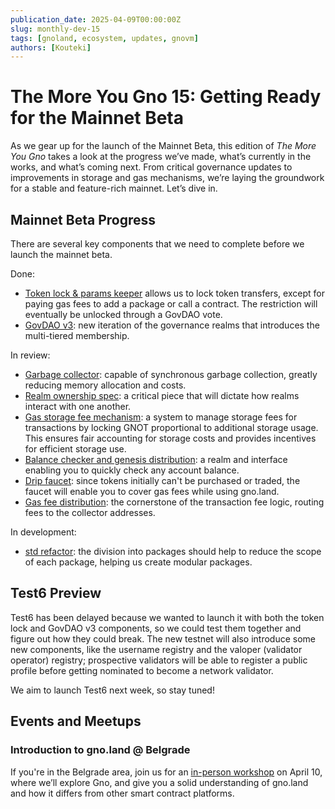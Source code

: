 ```yaml
---
publication_date: 2025-04-09T00:00:00Z
slug: monthly-dev-15
tags: [gnoland, ecosystem, updates, gnovm]
authors: [Kouteki]
---
```


# The More You Gno 15: Getting Ready for the Mainnet Beta

As we gear up for the launch of the Mainnet Beta, this edition of _The More You Gno_ takes a look at the progress we’ve made, what’s currently in the works, and what’s coming next. From critical governance updates to improvements in storage and gas mechanisms, we’re laying the groundwork for a stable and feature-rich mainnet. Let’s dive in.

## Mainnet Beta Progress

There are several key components that we need to complete before we launch the mainnet beta.

Done:
* [Token lock & params keeper](https://github.com/gnolang/gno/pull/3176) allows us to lock token transfers, except for paying gas fees to add a package or call a contract. The restriction will eventually be unlocked through a GovDAO vote.
* [GovDAO v3](https://github.com/gnolang/gno/issues/3078): new iteration of the governance realms that introduces the multi-tiered membership.

In review:
* [Garbage collector](https://github.com/gnolang/gno/pull/3789): capable of synchronous garbage collection, greatly reducing memory allocation and costs.
* [Realm ownership spec](https://github.com/gnolang/gno/pull/4028): a critical piece that will dictate how realms interact with one another.
* [Gas storage fee mechanism](https://github.com/gnolang/gno/issues/3418): a system to manage storage fees for transactions by locking GNOT proportional to additional storage usage. This ensures fair accounting for storage costs and provides incentives for efficient storage use.
* [Balance checker and genesis distribution](https://github.com/gnolang/gno/pull/3899): a realm and interface enabling you to quickly check any account balance.
* [Drip faucet](https://github.com/gnolang/gno/pull/3808): since tokens initially can't be purchased or traded, the faucet will enable you to cover gas fees while using gno.land.
* [Gas fee distribution](https://github.com/gnolang/gno/pull/3956): the cornerstone of the transaction fee logic, routing fees to the collector addresses.

In development:
* [std refactor](https://github.com/gnolang/gno/issues/3874): the division into packages should help to reduce the scope of each package, helping us create modular packages.

## Test6 Preview

Test6 has been delayed because we wanted to launch it with both the token lock and GovDAO v3 components, so we could test them together and figure out how they could break. The new testnet will also introduce some new components, like the username registry and the valoper (validator operator) registry; prospective validators will be able to register a public profile before getting nominated to become a network validator.

We aim to launch Test6 next week, so stay tuned!

## Events and Meetups

### Introduction to gno.land @ Belgrade

If you're in the Belgrade area, join us for an [in-person workshop](https://lu.ma/gyesps56) on April 10, where we’ll explore Gno, and give you a solid understanding of gno.land and how it differs from other smart contract platforms.